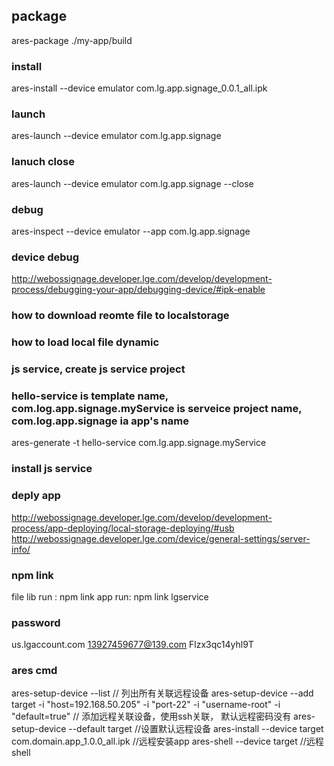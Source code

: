 
## package

ares-package ./my-app/build

### install

ares-install --device emulator com.lg.app.signage_0.0.1_all.ipk

### launch

ares-launch --device  emulator com.lg.app.signage
### lanuch close 

ares-launch --device  emulator com.lg.app.signage --close

### debug
ares-inspect --device emulator --app com.lg.app.signage
### device debug
http://webossignage.developer.lge.com/develop/development-process/debugging-your-app/debugging-device/#ipk-enable

### how to download reomte file to localstorage

### how to load local file dynamic


### js service, create js service project
### hello-service is template name, com.log.app.signage.myService is serveice project name, com.log.app.signage ia app's name
ares-generate -t hello-service com.lg.app.signage.myService

### install js service

### deply app
http://webossignage.developer.lge.com/develop/development-process/app-deploying/local-storage-deploying/#usb
http://webossignage.developer.lge.com/device/general-settings/server-info/


### npm link
file lib run : npm link
app run: npm link lgservice

### password
us.lgaccount.com
13927459677@139.com
Flzx3qc14yhl9T


### ares cmd
ares-setup-device --list // 列出所有关联远程设备
ares-setup-device --add target -i "host=192.168.50.205" -i "port-22" -i "username-root" -i "default=true" // 添加远程关联设备，使用ssh关联， 默认远程密码没有
ares-setup-device --default target //设置默认远程设备
ares-install --device target com.domain.app_1.0.0_all.ipk //远程安装app
ares-shell --device target //远程shell
